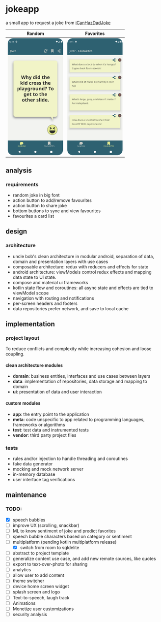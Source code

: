 # jokeapp

a small app to request a joke from [iCanHazDadJoke](https://icanhazdadjoke.com)

| Random | Favorites |
| --- | --- |
| <img src="docs/screenshots/random.png" height="380"> | <img src="docs/screenshots/favorites.png" height="380"> |

## analysis

### requirements

- random joke in big font
- action button to add/remove favourites
- action button to share joke
- bottom buttons to sync and view favourites
- favourites a card list

## design

### architecture

- uncle bob's clean architecture in modular android, separation of data, domain and presentation
  layers with use cases
- composable architecture: redux with reducers and effects for state
- android architecture: viewModels control redux effects and mapping data state to UI state.
- compose and material ui frameworks
- kotlin state flow and coroutines: all async state and effects are tied to viewModel scope
- navigation with routing and notifications
- per-screen headers and footers
- data repositories prefer network, and save to local cache

## implementation

### project layout

To reduce conflicts and complexity while increasing cohesion and loose coupling.

#### clean architecture modules

- **domain**: business entities, interfaces and use cases between layers
- **data**: implementation of repositories, data storage and mapping to domain
- **ui**: presentation of data and user interaction

#### custom modules

- **app**: the entry point to the application
- **meta**: code unspecific to app related to programming languages, frameworks or algorithms
- **test**: test data and instrumented tests
- **vendor**: third party project files

### tests

- rules and/or injection to handle threading and coroutines
- fake data generator
- mocking and mock network server
- in-memory database
- user interface tag verifications

## maintenance

### TODO:

- [x] speech bubbles
- [ ] improve UX (scrolling, snackbar)
- [ ] ML to know sentiment of joke and predict favorites
- [ ] speech bubble characters based on category or sentiment
- [ ] multiplatform (pending kotlin multiplatform release)
    - [x] switch from room to sqldelite
- [ ] abstract to project template
- [ ] generalize content use case, and add new remote sources, like quotes
- [ ] export to text-over-photo for sharing
- [ ] analytics
- [ ] allow user to add content
- [ ] theme switcher
- [ ] device home screen widget
- [ ] splash screen and logo
- [ ] Text-to-speech, laugh track
- [ ] Animations
- [ ] Monetize user customizations
- [ ] security analysis
